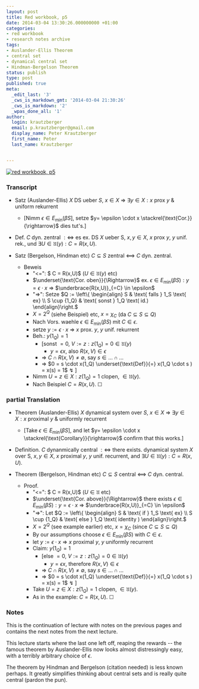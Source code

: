 ```yaml
---
layout: post
title: Red workbook, p5
date: 2014-03-04 13:30:26.000000000 +01:00
categories:
- red workbook
- research notes archive
tags:
- Auslander-Ellis Theorem
- central set
- dynamical central set
- Hindman-Bergelson Theorem
status: publish
type: post
published: true
meta:
  _edit_last: '3'
  _cws_is_markdown_gmt: '2014-03-04 21:30:26'
  _cws_is_markdown: '2'
  _wpas_done_all: '1'
author:
  login: krautzberger
  email: p.krautzberger@gmail.com
  display_name: Peter Krautzberger
  first_name: Peter
  last_name: Krautzberger


---
```


[![red workbook, p5](assets/2014-02-26-23.37.16_cropped-719x1024.jpg)](http://boolesrings.org/krautzberger/files/2014/03/2014-02-26-23.37.16_cropped.jpg)

### Transcript

*   Satz (Auslander-Ellis) $X$ DS ueber $S$, $x\in X$ => $\exists y \in X: x \text{ prox } y$ & uniform rekurrent
    *   [Nimm $\epsilon \in E_\min(\beta S]$, setze $y= \epsilon \cdot x \stackrel{\text{Cor.}}{\rightarrow}$ dies tut's.]
*   Def. $C$ dyn. zentral $:\Leftrightarrow$ es ex. DS $X$ ueber S, $x,y \in X$, $x$ prox $y$, $y$ unif. rek., und $\exists U \in \mathfrak{U}(y): C = R(x,U)$.

*   Satz (Bergelson, Hindman etc) $C \subseteq S$ zentral <==> $C$ dyn. zentral.
    *   Beweis
        *   "<=": $ C = R(x,U)$ ($U\in \mathfrak{U}(y)$ etc)
        *   $\underset{\text{Cor. oben}}{\Rightarrow}$ ex. $\epsilon \in E_\min(\beta S): y = \epsilon \cdot x$ => $\underbrace{R(x,U)}_{=C} \in \epsilon$
        *   "=>": Setze $Q := \left\{ \begin{align} S & \text{ falls } 1_S \text{ ex} \\ S \cup {1_Q} & \text{ sonst } 1_Q \text( id.) \end{align}\right.$
        *   $X = 2^Q$ (siehe Beispiel) etc, $x = \chi_C$ (da $C \subseteq S \subseteq Q$)
        *   Nach Vors. waehle $\epsilon \in E_\min(\beta S)$ mit $C \in \epsilon$.
        *   setze $y:= \epsilon \cdot x$ => $x$ prox. $y$, $y$ unif. rekurrent
        *   Beh.: $y(1_Q) = 1$
            *   [sonst $=0$, $V  
                 :={ z : z(1_Q) = 0} \in \mathfrak{U}(y)$
                *   $y = \epsilon x$, also $R(x,V) \in \epsilon$
            *   => $C \cap R(x,V) \neq \emptyset$, say $s \in \ldots \cap \ldots$
            *   => $0 = s \cdot x(1_Q) \underset{\text{Def}}{=} x(1_Q \cdot s ) = x(s) = 1$ ↯ ]
        *   Nimm $U = { z \in X: z(1_Q) = 1}$ clopen, $\in \mathfrak{U}(y)$.
        *   Nach Beispiel $C = R(x,U)$. ☐

### partial Translation

*   Theorem (Auslander-Ellis) $X$ dynamical system over $S$, $x\in X$ => $\exists y \in X: x \text{ proximal } y$ & uniformly recurrent
    *   [Take $\epsilon \in E_\min(\beta S]$, and let $y= \epsilon \cdot x \stackrel{\text{Corollary}}{\rightarrow}$ confirm that this works.]
*   Definition. $C$ dynanmically central $:\Leftrightarrow$ there exists. dynamical system $X$ over S, $x,y \in X$, $x$ proximal $y$, $y$ unif. recurrent, and $\exists U \in \mathfrak{U}(y): C = R(x,U)$.

*   Theorem (Bergelson, Hindman etc) $C \subseteq S$ central <==> $C$ dyn. central.
    *   Proof.
        *   "<=": $ C = R(x,U)$ ($U\in \mathfrak{U}$ etc)
        *   $\underset{\text{Cor. above}}{\Rightarrow}$ there exists $\epsilon \in E_\min(\beta S): y = \epsilon \cdot x$ => $\underbrace{R(x,U)}_{=C} \in \epsilon$
        *   "=>": Let $Q := \left\{ \begin{align} S & \text{ if } 1_S \text{ ex} \\ S \cup {1_Q} & \text{ else } 1_Q \text( identity ) \end{align}\right.$
        *   $X = 2^Q$ (see example earlier) etc, $x = \chi_C$ (since $C \subseteq S \subseteq Q$)
        *   By our assumptions choose $\epsilon \in E_\min(\beta S)$ with $C \in \epsilon$.
        *   let $y:= \epsilon \cdot x$ => $x$ proximal $y$, $y$ uniformly recurrent
        *   Claim: $y(1_Q) = 1$
            *   [else $=0$, $V :={ z : z(1_Q) = 0} \in \mathfrak{U}(y)$
                *   $y = \epsilon x$, therefore $R(x,V) \in \epsilon$
            *   => $C \cap R(x,V) \neq \emptyset$, say $s \in \ldots \cap \ldots$
            *   => $0 = s \cdot x(1_Q) \underset{\text{Def}}{=} x(1_Q \cdot s ) = x(s) = 1$ ↯ ]
        *   Take $U = { z \in X: z(1_Q) = 1}$ clopen, $\in \mathfrak{U}(y)$.
        *   As in the example: $C = R(x,U)$. ☐

### Notes

This is the continuation of lecture with notes on the previous pages and contains the next notes from the next lecture.

This lecture starts where the last one left off, reaping the rewards -- the famous theorem by Auslander-Ellis now looks almost distressingly easy, with a terribly arbitrary choice of $\epsilon$.

The theorem by Hindman and Bergelson (citation needed) is less known perhaps. It greatly simplifies thinking about central sets and is really quite central (pardon the pun).